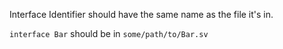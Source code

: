 Interface Identifier should have the same name as the file it's in.

```interface Bar``` should be in ```some/path/to/Bar.sv```